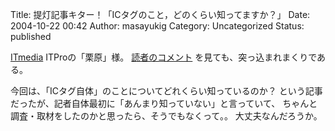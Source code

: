 Title: 提灯記事キター！「ICタグのこと，どのくらい知ってますか？」
Date: 2004-10-22 00:42
Author: masayukig
Category: Uncategorized
Status: published

[ITmedia](http://itpro.nikkeibp.co.jp/free/ITPro/OPINION/20041019/151399/)
ITProの「栗原」様。
[読者のコメント](http://itpro.nikkeibp.co.jp/members/parts/putfeedback.jsp?_PARTS_ID=FB01&REF=/free/ITPro/OPINION/20041019/151399/)
を見ても、突っ込まれまくりである。

今回は、「ICタグ自体」のことについてどれくらい知っているのか？
という記事だったが、記者自体最初に「あんまり知っていない」と言っていて、
ちゃんと調査・取材をしたのかと思ったら、そうでもなくって。。
大丈夫なんだろうか。
